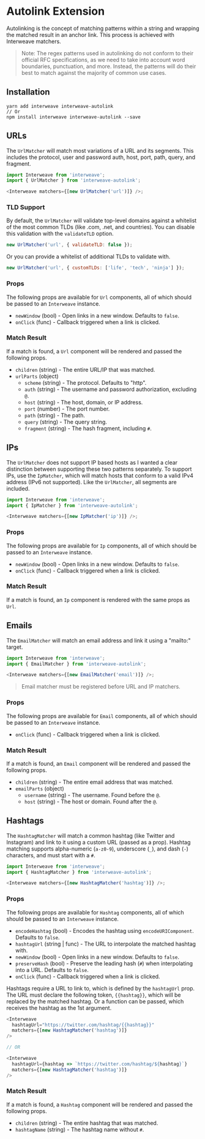 # Autolink Extension

Autolinking is the concept of matching patterns within a string and wrapping the matched result in
an anchor link. This process is achieved with Interweave matchers.

> Note: The regex patterns used in autolinking do not conform to their official RFC specifications,
> as we need to take into account word boundaries, punctuation, and more. Instead, the patterns will
> do their best to match against the majority of common use cases.

## Installation

```
yarn add interweave interweave-autolink
// Or
npm install interweave interweave-autolink --save
```

## URLs

The `UrlMatcher` will match most variations of a URL and its segments. This includes the protocol,
user and password auth, host, port, path, query, and fragment.

```javascript
import Interweave from 'interweave';
import { UrlMatcher } from 'interweave-autolink';

<Interweave matchers={[new UrlMatcher('url')]} />;
```

### TLD Support

By default, the `UrlMatcher` will validate top-level domains against a whitelist of the most common
TLDs (like .com, .net, and countries). You can disable this validation with the `validateTLD`
option.

```javascript
new UrlMatcher('url', { validateTLD: false });
```

Or you can provide a whitelist of additional TLDs to validate with.

```javascript
new UrlMatcher('url', { customTLDs: ['life', 'tech', 'ninja'] });
```

### Props

The following props are available for `Url` components, all of which should be passed to an
`Interweave` instance.

- `newWindow` (bool) - Open links in a new window. Defaults to `false`.
- `onClick` (func) - Callback triggered when a link is clicked.

### Match Result

If a match is found, a `Url` component will be rendered and passed the following props.

- `children` (string) - The entire URL/IP that was matched.
- `urlParts` (object)
  - `scheme` (string) - The protocol. Defaults to "http".
  - `auth` (string) - The username and password authorization, excluding `@`.
  - `host` (string) - The host, domain, or IP address.
  - `port` (number) - The port number.
  - `path` (string) - The path.
  - `query` (string) - The query string.
  - `fragment` (string) - The hash fragment, including `#`.

## IPs

The `UrlMatcher` does not support IP based hosts as I wanted a clear distinction between supporting
these two patterns separately. To support IPs, use the `IpMatcher`, which will match hosts that
conform to a valid IPv4 address (IPv6 not supported). Like the `UrlMatcher`, all segments are
included.

```javascript
import Interweave from 'interweave';
import { IpMatcher } from 'interweave-autolink';

<Interweave matchers={[new IpMatcher('ip')]} />;
```

### Props

The following props are available for `Ip` components, all of which should be passed to an
`Interweave` instance.

- `newWindow` (bool) - Open links in a new window. Defaults to `false`.
- `onClick` (func) - Callback triggered when a link is clicked.

### Match Result

If a match is found, an `Ip` component is rendered with the same props as `Url`.

## Emails

The `EmailMatcher` will match an email address and link it using a "mailto:" target.

```javascript
import Interweave from 'interweave';
import { EmailMatcher } from 'interweave-autolink';

<Interweave matchers={[new EmailMatcher('email')]} />;
```

> Email matcher must be registered before URL and IP matchers.

### Props

The following props are available for `Email` components, all of which should be passed to an
`Interweave` instance.

- `onClick` (func) - Callback triggered when a link is clicked.

### Match Result

If a match is found, an `Email` component will be rendered and passed the following props.

- `children` (string) - The entire email address that was matched.
- `emailParts` (object)
  - `username` (string) - The username. Found before the `@`.
  - `host` (string) - The host or domain. Found after the `@`.

## Hashtags

The `HashtagMatcher` will match a common hashtag (like Twitter and Instagram) and link to it using a
custom URL (passed as a prop). Hashtag matching supports alpha-numeric (`a-z0-9`), underscore (`_`),
and dash (`-`) characters, and must start with a `#`.

```javascript
import Interweave from 'interweave';
import { HashtagMatcher } from 'interweave-autolink';

<Interweave matchers={[new HashtagMatcher('hashtag')]} />;
```

### Props

The following props are available for `Hashtag` components, all of which should be passed to an
`Interweave` instance.

- `encodeHashtag` (bool) - Encodes the hashtag using `encodeURIComponent`. Defaults to `false`.
- `hashtagUrl` (string | func) - The URL to interpolate the matched hashtag with.
- `newWindow` (bool) - Open links in a new window. Defaults to `false`.
- `preserveHash` (bool) - Preserve the leading hash (`#`) when interpolating into a URL. Defaults to
  `false`.
- `onClick` (func) - Callback triggered when a link is clicked.

Hashtags require a URL to link to, which is defined by the `hashtagUrl` prop. The URL must declare
the following token, `{{hashtag}}`, which will be replaced by the matched hashtag. Or a function can
be passed, which receives the hashtag as the 1st argument.

```javascript
<Interweave
  hashtagUrl="https://twitter.com/hashtag/{{hashtag}}"
  matchers={[new HashtagMatcher('hashtag')]}
/>

// OR

<Interweave
  hashtagUrl={hashtag => `https://twitter.com/hashtag/${hashtag}`}
  matchers={[new HashtagMatcher('hashtag')]}
/>
```

### Match Result

If a match is found, a `Hashtag` component will be rendered and passed the following props.

- `children` (string) - The entire hashtag that was matched.
- `hashtagName` (string) - The hashtag name without `#`.
